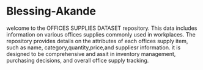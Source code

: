 # Blessing-Akande
 welcome to the OFFICES SUPPLIES DATASET  repository. This data includes information on various offices supplies commonly used in workplaces. The repository provides details on the attributes of each offices supply item, such as name, category,quantity,price,and suppliesr information. it is designed to be comprehensive and assit in inventory management, purchasing decisions, and overall office supply tracking.
